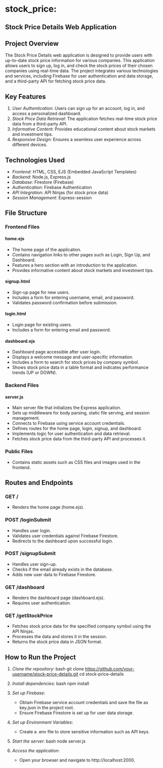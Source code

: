 # stock_price:
## Stock Price Details Web Application

## Project Overview

The Stock Price Details web application is designed to provide users with up-to-date stock price information for various companies. This application allows users to sign up, log in, and check the stock prices of their chosen companies using real-time data. The project integrates various technologies and services, including Firebase for user authentication and data storage, and a third-party API for fetching stock price data.

## Key Features

1. *User Authentication*: Users can sign up for an account, log in, and access a personalized dashboard.
2. *Stock Price Data Retrieval*: The application fetches real-time stock price data from a third-party API.
3. *Informative Content*: Provides educational content about stock markets and investment tips.
4. *Responsive Design*: Ensures a seamless user experience across different devices.

## Technologies Used

- *Frontend*: HTML, CSS, EJS (Embedded JavaScript Templates)
- *Backend*: Node.js, Express.js
- *Database*: Firestore (Firebase)
- *Authentication*: Firebase Authentication
- *API Integration*: API Ninjas (for stock price data)
- *Session Management*: Express-session

## File Structure

### Frontend Files

#### home.ejs

- The home page of the application.
- Contains navigation links to other pages such as Login, Sign Up, and Dashboard.
- Features a hero section with an introduction to the application.
- Provides informative content about stock markets and investment tips.

#### signup.html

- Sign-up page for new users.
- Includes a form for entering username, email, and password.
- Validates password confirmation before submission.

#### login.html

- Login page for existing users.
- Includes a form for entering email and password.

#### dashboard.ejs

- Dashboard page accessible after user login.
- Displays a welcome message and user-specific information.
- Includes a form to search for stock prices by company symbol.
- Shows stock price data in a table format and indicates performance trends (UP or DOWN).

### Backend Files

#### server.js

- Main server file that initializes the Express application.
- Sets up middleware for body parsing, static file serving, and session management.
- Connects to Firebase using service account credentials.
- Defines routes for the home page, login, signup, and dashboard.
- Implements logic for user authentication and data retrieval.
- Fetches stock price data from the third-party API and processes it.

### Public Files

- Contains static assets such as CSS files and images used in the frontend.

## Routes and Endpoints

### GET /

- Renders the home page (home.ejs).

### POST /loginSubmit

- Handles user login.
- Validates user credentials against Firebase Firestore.
- Redirects to the dashboard upon successful login.

### POST /signupSubmit

- Handles user sign-up.
- Checks if the email already exists in the database.
- Adds new user data to Firebase Firestore.

### GET /dashboard

- Renders the dashboard page (dashboard.ejs).
- Requires user authentication.

### GET /getStockPrice

- Fetches stock price data for the specified company symbol using the API Ninjas.
- Processes the data and stores it in the session.
- Returns the stock price data in JSON format.

## How to Run the Project

1. *Clone the repository*:
   bash
   git clone https://github.com/your-username/stock-price-details.git
   cd stock-price-details
   

2. *Install dependencies*:
   bash
   npm install
   

3. *Set up Firebase*:
   - Obtain Firebase service account credentials and save the file as key.json in the project root.
   - Ensure Firebase Firestore is set up for user data storage.

4. *Set up Environment Variables*:
   - Create a .env file to store sensitive information such as API keys.

5. *Start the server*:
   bash
   node server.js
   

6. *Access the application*:
   - Open your browser and navigate to http://localhost:2000.
